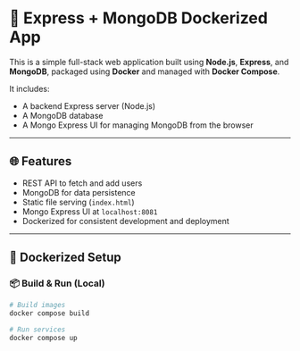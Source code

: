 # 🚀 Express + MongoDB Dockerized App

This is a simple full-stack web application built using **Node.js**, **Express**, and **MongoDB**, packaged using **Docker** and managed with **Docker Compose**.

It includes:
- A backend Express server (Node.js)
- A MongoDB database
- A Mongo Express UI for managing MongoDB from the browser

---

## 🌐 Features

- REST API to fetch and add users
- MongoDB for data persistence
- Static file serving (`index.html`)
- Mongo Express UI at `localhost:8081`
- Dockerized for consistent development and deployment

---

## 🐳 Dockerized Setup

### 📦 Build & Run (Local)

```bash
# Build images
docker compose build

# Run services
docker compose up


